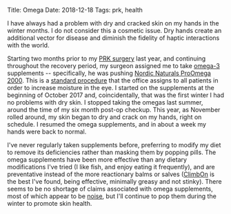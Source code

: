 Title: Omega
Date: 2018-12-18
Tags: prk, health

I have always had a problem with dry and cracked skin on my hands in the winter months. I do not consider this a cosmetic issue. Dry hands create an additional vector for disease and diminish the fidelity of haptic interactions with the world.

Starting two months prior to my [PRK surgery](/tag/prk/) last year, and continuing throughout the recovery period, my surgeon assigned me to take [omega-3](https://en.wikipedia.org/wiki/Omega-3_fatty_acid) supplements -- specifically, he was pushing [Nordic Naturals ProOmega 2000](https://www.nordicnaturals.com/en/Products/Product_Details/515/?ProdID=1741). This is a [standard procedure](https://www.eyeworld.org/article-racing-toward-omega-3) that the office assigns to all patients in order to increase moisture in the eye. I started on the supplements at the beginning of October 2017 and, coincidentally, that was the first winter I had no problems with dry skin. I stopped taking the omegas last summer, around the time of my six month post-op checkup. This year, as November rolled around, my skin began to dry and crack on my hands, right on schedule. I resumed the omega supplements, and in about a week my hands were back to normal.

I've never regularly taken supplements before, preferring to modify my diet to remove its deficiencies rather than masking them by popping pills. The omega supplements have been more effective than any dietary modifications I've tried (I like fish, and enjoy eating it frequently), and are preventative instead of the more reactionary balms or salves ([ClimbOn](https://skinourishment.com/collections/climbon) is the best I've found, being effective, minimally greasy and not stinky). There seems to be no shortage of claims associated with omega supplements, most of which appear to be [noise](https://vitals.lifehacker.com/omega-3s-aren-t-so-great-for-your-heart-after-all-1823578728?IR=T), but I'll continue to pop them during the winter to promote skin health.
